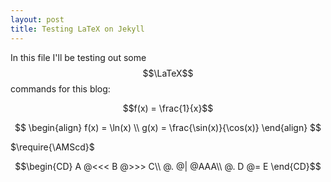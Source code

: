 ```yaml
---
layout: post
title: Testing LaTeX on Jekyll
---
```


In this file I'll be testing out some $$\LaTeX$$ commands for this blog: 

$$f(x) = \frac{1}{x}$$

$$ \begin{align} f(x) = \ln(x) \\ g(x) = \frac{\sin(x)}{\cos(x)} \end{align} $$

$\require{\AMScd}$

$$\begin{CD}
A @<<< B @>>> C\\
@. @| @AAA\\
@. D @= E
\end{CD}$$
